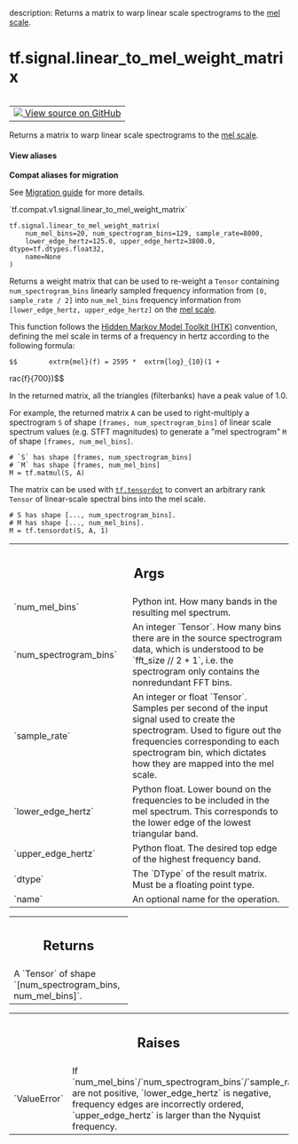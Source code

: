 description: Returns a matrix to warp linear scale spectrograms to the [mel scale][mel].

<div itemscope itemtype="http://developers.google.com/ReferenceObject">
<meta itemprop="name" content="tf.signal.linear_to_mel_weight_matrix" />
<meta itemprop="path" content="Stable" />
</div>

# tf.signal.linear_to_mel_weight_matrix

<!-- Insert buttons and diff -->

<table class="tfo-notebook-buttons tfo-api nocontent" align="left">
<td>
  <a target="_blank" href="https://github.com/tensorflow/tensorflow/blob/r2.3/tensorflow/python/ops/signal/mel_ops.py#L93-L219">
    <img src="https://www.tensorflow.org/images/GitHub-Mark-32px.png" />
    View source on GitHub
  </a>
</td>
</table>



Returns a matrix to warp linear scale spectrograms to the [mel scale][mel].

<section class="expandable">
  <h4 class="showalways">View aliases</h4>
  <p>
<b>Compat aliases for migration</b>
<p>See
<a href="https://www.tensorflow.org/guide/migrate">Migration guide</a> for
more details.</p>
<p>`tf.compat.v1.signal.linear_to_mel_weight_matrix`</p>
</p>
</section>

<pre class="devsite-click-to-copy prettyprint lang-py tfo-signature-link">
<code>tf.signal.linear_to_mel_weight_matrix(
    num_mel_bins=20, num_spectrogram_bins=129, sample_rate=8000,
    lower_edge_hertz=125.0, upper_edge_hertz=3800.0, dtype=tf.dtypes.float32,
    name=None
)
</code></pre>



<!-- Placeholder for "Used in" -->

Returns a weight matrix that can be used to re-weight a `Tensor` containing
`num_spectrogram_bins` linearly sampled frequency information from
`[0, sample_rate / 2]` into `num_mel_bins` frequency information from
`[lower_edge_hertz, upper_edge_hertz]` on the [mel scale][mel].

This function follows the [Hidden Markov Model Toolkit
(HTK)](http://htk.eng.cam.ac.uk/) convention, defining the mel scale in
terms of a frequency in hertz according to the following formula:

    $$        extrm{mel}(f) = 2595 *  extrm{log}_{10}(1 + 
rac{f}{700})$$

In the returned matrix, all the triangles (filterbanks) have a peak value
of 1.0.

For example, the returned matrix `A` can be used to right-multiply a
spectrogram `S` of shape `[frames, num_spectrogram_bins]` of linear
scale spectrum values (e.g. STFT magnitudes) to generate a "mel spectrogram"
`M` of shape `[frames, num_mel_bins]`.

    # `S` has shape [frames, num_spectrogram_bins]
    # `M` has shape [frames, num_mel_bins]
    M = tf.matmul(S, A)

The matrix can be used with <a href="../../tf/tensordot.md"><code>tf.tensordot</code></a> to convert an arbitrary rank
`Tensor` of linear-scale spectral bins into the mel scale.

    # S has shape [..., num_spectrogram_bins].
    # M has shape [..., num_mel_bins].
    M = tf.tensordot(S, A, 1)

<!-- Tabular view -->
 <table class="responsive fixed orange">
<colgroup><col width="214px"><col></colgroup>
<tr><th colspan="2"><h2 class="add-link">Args</h2></th></tr>

<tr>
<td>
`num_mel_bins`
</td>
<td>
Python int. How many bands in the resulting mel spectrum.
</td>
</tr><tr>
<td>
`num_spectrogram_bins`
</td>
<td>
An integer `Tensor`. How many bins there are in the
source spectrogram data, which is understood to be `fft_size // 2 + 1`,
i.e. the spectrogram only contains the nonredundant FFT bins.
</td>
</tr><tr>
<td>
`sample_rate`
</td>
<td>
An integer or float `Tensor`. Samples per second of the input
signal used to create the spectrogram. Used to figure out the frequencies
corresponding to each spectrogram bin, which dictates how they are mapped
into the mel scale.
</td>
</tr><tr>
<td>
`lower_edge_hertz`
</td>
<td>
Python float. Lower bound on the frequencies to be
included in the mel spectrum. This corresponds to the lower edge of the
lowest triangular band.
</td>
</tr><tr>
<td>
`upper_edge_hertz`
</td>
<td>
Python float. The desired top edge of the highest
frequency band.
</td>
</tr><tr>
<td>
`dtype`
</td>
<td>
The `DType` of the result matrix. Must be a floating point type.
</td>
</tr><tr>
<td>
`name`
</td>
<td>
An optional name for the operation.
</td>
</tr>
</table>



<!-- Tabular view -->
 <table class="responsive fixed orange">
<colgroup><col width="214px"><col></colgroup>
<tr><th colspan="2"><h2 class="add-link">Returns</h2></th></tr>
<tr class="alt">
<td colspan="2">
A `Tensor` of shape `[num_spectrogram_bins, num_mel_bins]`.
</td>
</tr>

</table>



<!-- Tabular view -->
 <table class="responsive fixed orange">
<colgroup><col width="214px"><col></colgroup>
<tr><th colspan="2"><h2 class="add-link">Raises</h2></th></tr>

<tr>
<td>
`ValueError`
</td>
<td>
If `num_mel_bins`/`num_spectrogram_bins`/`sample_rate` are not
positive, `lower_edge_hertz` is negative, frequency edges are incorrectly
ordered, `upper_edge_hertz` is larger than the Nyquist frequency.
</td>
</tr>
</table>


[mel]: https://en.wikipedia.org/wiki/Mel_scale